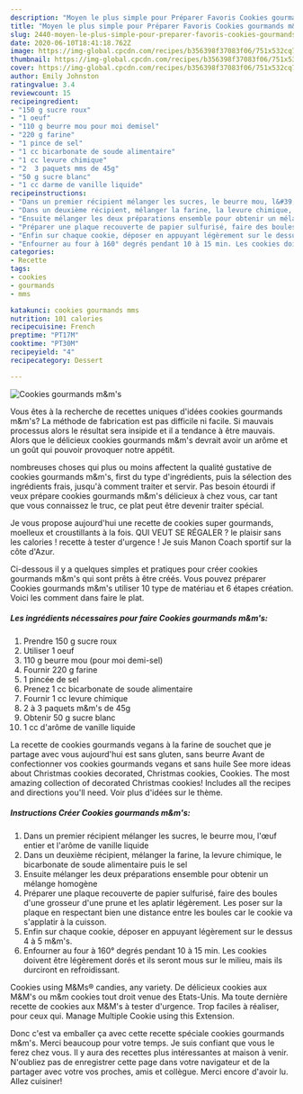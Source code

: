 ```yaml
---
description: "Moyen le plus simple pour Préparer Favoris Cookies gourmands m&amp;amp;m&amp;#39;s"
title: "Moyen le plus simple pour Préparer Favoris Cookies gourmands m&amp;amp;m&amp;#39;s"
slug: 2440-moyen-le-plus-simple-pour-preparer-favoris-cookies-gourmands-m-and-amp-m-and-39-s
date: 2020-06-10T18:41:18.762Z
image: https://img-global.cpcdn.com/recipes/b356398f37083f06/751x532cq70/cookies-gourmands-mms-photo-principale-de-la-recette.jpg
thumbnail: https://img-global.cpcdn.com/recipes/b356398f37083f06/751x532cq70/cookies-gourmands-mms-photo-principale-de-la-recette.jpg
cover: https://img-global.cpcdn.com/recipes/b356398f37083f06/751x532cq70/cookies-gourmands-mms-photo-principale-de-la-recette.jpg
author: Emily Johnston
ratingvalue: 3.4
reviewcount: 15
recipeingredient:
- "150 g sucre roux"
- "1 oeuf"
- "110 g beurre mou pour moi demisel"
- "220 g farine"
- "1 pince de sel"
- "1 cc bicarbonate de soude alimentaire"
- "1 cc levure chimique"
- "2  3 paquets mms de 45g"
- "50 g sucre blanc"
- "1 cc darme de vanille liquide"
recipeinstructions:
- "Dans un premier récipient mélanger les sucres, le beurre mou, l&#39;œuf entier et l&#39;arôme de vanille liquide"
- "Dans un deuxième récipient, mélanger la farine, la levure chimique, le bicarbonate de soude alimentaire puis le sel"
- "Ensuite mélanger les deux préparations ensemble pour obtenir un mélange homogène"
- "Préparer une plaque recouverte de papier sulfurisé, faire des boules d&#39;une grosseur d&#39;une prune et les aplatir légèrement. Les poser sur la plaque en respectant bien une distance entre les boules car le cookie va s&#39;applatir à la cuisson."
- "Enfin sur chaque cookie, déposer en appuyant légèrement sur le dessus 4 à 5 m&amp;m&#39;s."
- "Enfourner au four à 160° degrés pendant 10 à 15 min. Les cookies doivent être légèrement dorés et ils seront mous sur le milieu, mais ils durciront en refroidissant."
categories:
- Recette
tags:
- cookies
- gourmands
- mms

katakunci: cookies gourmands mms 
nutrition: 101 calories
recipecuisine: French
preptime: "PT17M"
cooktime: "PT30M"
recipeyield: "4"
recipecategory: Dessert

---
```



![Cookies gourmands m&amp;m&#39;s](https://img-global.cpcdn.com/recipes/b356398f37083f06/751x532cq70/cookies-gourmands-mms-photo-principale-de-la-recette.jpg)

Vous êtes à la recherche de recettes uniques d'idées cookies gourmands m&amp;m&#39;s? La méthode de fabrication est pas difficile ni facile. Si mauvais processus alors le résultat sera insipide et il a tendance à être mauvais. Alors que le délicieux cookies gourmands m&amp;m&#39;s devrait avoir un arôme et un goût qui pouvoir provoquer notre appétit.

nombreuses choses qui plus ou moins affectent la qualité gustative de cookies gourmands m&amp;m&#39;s, first du type d'ingrédients, puis la sélection des ingrédients frais, jusqu'à comment traiter et servir. Pas besoin étourdi if veux prépare cookies gourmands m&amp;m&#39;s délicieux à chez vous, car tant que vous connaissez le truc, ce plat peut être devenir traiter spécial.

Je vous propose aujourd&#39;hui une recette de cookies super gourmands, moelleux et croustillants à la fois. QUI VEUT SE RÉGALER ? le plaisir sans les calories ! recette à tester d&#39;urgence ! Je suis Manon Coach sportif sur la côte d&#39;Azur.


Ci-dessous il y a quelques simples et pratiques pour créer cookies gourmands m&amp;m&#39;s qui sont prêts à être créés. Vous pouvez préparer Cookies gourmands m&amp;m&#39;s utiliser 10 type de matériau et 6 étapes création. Voici les comment dans faire le plat.

<!--inarticleads1-->

##### Les ingrédients nécessaires pour faire Cookies gourmands m&amp;m&#39;s:

1. Prendre 150 g sucre roux
1. Utiliser 1 oeuf
1.  110 g beurre mou (pour moi demi-sel)
1. Fournir 220 g farine
1.  1 pincée de sel
1. Prenez 1 cc bicarbonate de soude alimentaire
1. Fournir 1 cc levure chimique
1.  2 à 3 paquets m&amp;m&#39;s de 45g
1. Obtenir 50 g sucre blanc
1.  1 cc d&#39;arôme de vanille liquide


La recette de cookies gourmands vegans à la farine de souchet que je partage avec vous aujourd&#39;hui est sans gluten, sans beurre Avant de confectionner vos cookies gourmands vegans et sans huile  See more ideas about Christmas cookies decorated, Christmas cookies, Cookies. The most amazing collection of decorated Christmas cookies! Includes all the recipes and directions you&#39;ll need. Voir plus d&#39;idées sur le thème. 

<!--inarticleads2-->

##### Instructions Créer Cookies gourmands m&amp;m&#39;s:

1. Dans un premier récipient mélanger les sucres, le beurre mou, l&#39;œuf entier et l&#39;arôme de vanille liquide
1. Dans un deuxième récipient, mélanger la farine, la levure chimique, le bicarbonate de soude alimentaire puis le sel
1. Ensuite mélanger les deux préparations ensemble pour obtenir un mélange homogène
1. Préparer une plaque recouverte de papier sulfurisé, faire des boules d&#39;une grosseur d&#39;une prune et les aplatir légèrement. Les poser sur la plaque en respectant bien une distance entre les boules car le cookie va s&#39;applatir à la cuisson.
1. Enfin sur chaque cookie, déposer en appuyant légèrement sur le dessus 4 à 5 m&amp;m&#39;s.
1. Enfourner au four à 160° degrés pendant 10 à 15 min. Les cookies doivent être légèrement dorés et ils seront mous sur le milieu, mais ils durciront en refroidissant.


Cookies using M&amp;Ms® candies, any variety. De délicieux cookies aux M&amp;M&#39;s ou m&amp;m cookies tout droit venue des Etats-Unis. Ma toute dernière recette de cookies aux M&amp;M&#39;s à tester d&#39;urgence. Trop faciles à réaliser, pour ceux qui. Manage Multiple Cookie using this Extension. 


Donc c'est va emballer ça avec cette recette spéciale cookies gourmands m&amp;m&#39;s. Merci beaucoup pour votre temps. Je suis confiant que vous le ferez chez vous. Il y aura des recettes plus  intéressantes at maison à venir. N'oubliez pas de enregistrer cette page dans votre navigateur et de la partager avec votre vos proches, amis et collègue. Merci encore d'avoir lu. Allez cuisiner!
